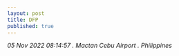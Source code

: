 ```yaml
---
layout: post
title: DFP
published: true
---
```

_05 Nov 2022 08:14:57 . Mactan Cebu Airport . Philippines_
<br>
<br>

